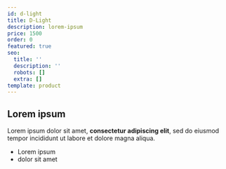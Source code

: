 ```yaml
---
id: d-light
title: D-Light
description: lorem-ipsum
price: 1500
order: 0
featured: true
seo:
  title: ''
  description: ''
  robots: []
  extra: []
template: product
---
```

## Lorem ipsum

Lorem ipsum dolor sit amet, **consectetur adipiscing elit**, sed do eiusmod tempor incididunt ut labore et dolore magna aliqua.

- Lorem ipsum
- dolor sit amet